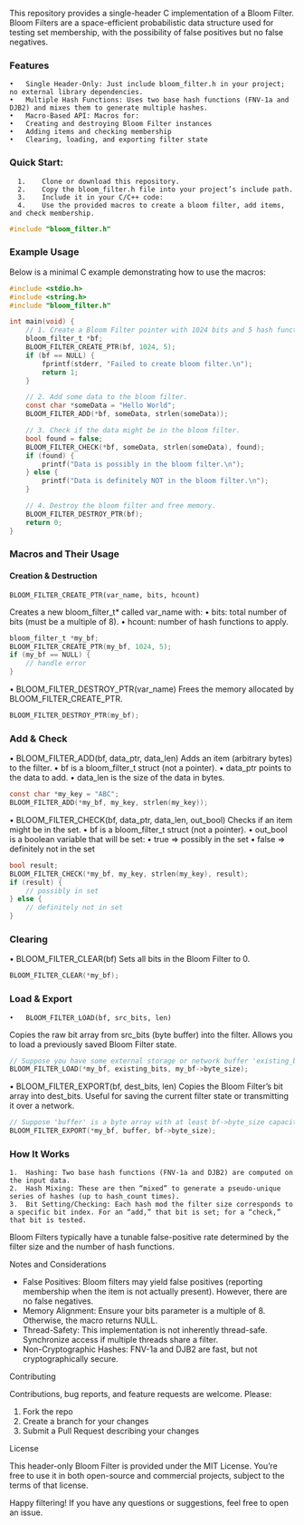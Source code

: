 This repository provides a single-header C implementation of a Bloom Filter. Bloom Filters are a space-efficient probabilistic data structure used for testing set membership, with the possibility of false positives but no false negatives.

### Features
	•	Single Header-Only: Just include bloom_filter.h in your project; no external library dependencies.
	•	Multiple Hash Functions: Uses two base hash functions (FNV-1a and DJB2) and mixes them to generate multiple hashes.
	•	Macro-Based API: Macros for:
	•	Creating and destroying Bloom Filter instances
	•	Adding items and checking membership
	•	Clearing, loading, and exporting filter state

### Quick Start:
	  1.	Clone or download this repository.
	  2.	Copy the bloom_filter.h file into your project’s include path.
	  3.	Include it in your C/C++ code:
	  4.	Use the provided macros to create a bloom filter, add items, and check membership.

```c
#include "bloom_filter.h"
```

### Example Usage

Below is a minimal C example demonstrating how to use the macros:
```c
#include <stdio.h>
#include <string.h>
#include "bloom_filter.h"

int main(void) {
    // 1. Create a Bloom Filter pointer with 1024 bits and 5 hash functions.
    bloom_filter_t *bf;
    BLOOM_FILTER_CREATE_PTR(bf, 1024, 5);
    if (bf == NULL) {
        fprintf(stderr, "Failed to create bloom filter.\n");
        return 1;
    }

    // 2. Add some data to the bloom filter.
    const char *someData = "Hello World";
    BLOOM_FILTER_ADD(*bf, someData, strlen(someData));

    // 3. Check if the data might be in the bloom filter.
    bool found = false;
    BLOOM_FILTER_CHECK(*bf, someData, strlen(someData), found);
    if (found) {
        printf("Data is possibly in the bloom filter.\n");
    } else {
        printf("Data is definitely NOT in the bloom filter.\n");
    }

    // 4. Destroy the bloom filter and free memory.
    BLOOM_FILTER_DESTROY_PTR(bf);
    return 0;
}
```
### Macros and Their Usage

#### Creation & Destruction
	BLOOM_FILTER_CREATE_PTR(var_name, bits, hcount)
Creates a new bloom_filter_t* called var_name with:
	•	bits: total number of bits (must be a multiple of 8).
	•	hcount: number of hash functions to apply.

```c
bloom_filter_t *my_bf;
BLOOM_FILTER_CREATE_PTR(my_bf, 1024, 5);
if (my_bf == NULL) {
    // handle error
}

```


•	BLOOM_FILTER_DESTROY_PTR(var_name)
Frees the memory allocated by BLOOM_FILTER_CREATE_PTR.
```c
BLOOM_FILTER_DESTROY_PTR(my_bf);
```


### Add & Check
•	BLOOM_FILTER_ADD(bf, data_ptr, data_len)
Adds an item (arbitrary bytes) to the filter.
	•	bf is a bloom_filter_t struct (not a pointer).
	•	data_ptr points to the data to add.
	•	data_len is the size of the data in bytes.

```c
const char *my_key = "ABC";
BLOOM_FILTER_ADD(*my_bf, my_key, strlen(my_key));
```

•	BLOOM_FILTER_CHECK(bf, data_ptr, data_len, out_bool)
Checks if an item might be in the set.
	•	bf is a bloom_filter_t struct (not a pointer).
	•	out_bool is a boolean variable that will be set:
	•	true => possibly in the set
	•	false => definitely not in the set

```c
bool result;
BLOOM_FILTER_CHECK(*my_bf, my_key, strlen(my_key), result);
if (result) {
    // possibly in set
} else {
    // definitely not in set
}
```


### Clearing
•	BLOOM_FILTER_CLEAR(bf)
Sets all bits in the Bloom Filter to 0.
```c
BLOOM_FILTER_CLEAR(*my_bf);
```


### Load & Export
	•	BLOOM_FILTER_LOAD(bf, src_bits, len)
Copies the raw bit array from src_bits (byte buffer) into the filter.
Allows you to load a previously saved Bloom Filter state.
```c
// Suppose you have some external storage or network buffer 'existing_bits'
BLOOM_FILTER_LOAD(*my_bf, existing_bits, my_bf->byte_size);
```

•	BLOOM_FILTER_EXPORT(bf, dest_bits, len)
Copies the Bloom Filter’s bit array into dest_bits.
Useful for saving the current filter state or transmitting it over a network.
```c
// Suppose 'buffer' is a byte array with at least bf->byte_size capacity
BLOOM_FILTER_EXPORT(*my_bf, buffer, bf->byte_size);
```


### How It Works
	1.	Hashing: Two base hash functions (FNV-1a and DJB2) are computed on the input data.
	2.	Hash Mixing: These are then “mixed” to generate a pseudo-unique series of hashes (up to hash_count times).
	3.	Bit Setting/Checking: Each hash mod the filter size corresponds to a specific bit index. For an “add,” that bit is set; for a “check,” that bit is tested.

Bloom Filters typically have a tunable false-positive rate determined by the filter size and the number of hash functions.

Notes and Considerations
* False Positives: Bloom filters may yield false positives (reporting membership when the item is not actually present). However, there are no false negatives.
* Memory Alignment: Ensure your bits parameter is a multiple of 8. Otherwise, the macro returns NULL.
* Thread-Safety: This implementation is not inherently thread-safe. Synchronize access if multiple threads share a filter.
* Non-Cryptographic Hashes: FNV-1a and DJB2 are fast, but not cryptographically secure.

Contributing

Contributions, bug reports, and feature requests are welcome. Please:
1. Fork the repo
2.	Create a branch for your changes
3.	Submit a Pull Request describing your changes

License

This header-only Bloom Filter is provided under the MIT License. You’re free to use it in both open-source and commercial projects, subject to the terms of that license.

Happy filtering! If you have any questions or suggestions, feel free to open an issue.
